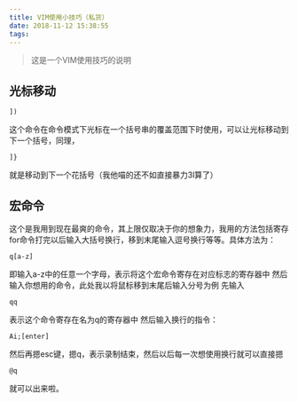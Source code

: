 ```yaml
---
title: VIM使用小技巧（私货）
date: 2018-11-12 15:38:55
tags:
---
```

> 这是一个VIM使用技巧的说明
## 光标移动
```
])
```

这个命令在命令模式下光标在一个括号串的覆盖范围下时使用，可以让光标移动到下一个括号，同理，
```
]}
```
就是移动到下一个花括号（我他喵的还不如直接暴力3l算了）
## 宏命令
这个是我用到现在最爽的命令，其上限仅取决于你的想象力，我用的方法包括寄存for命令打完以后输入大括号换行，移到末尾输入逗号换行等等。具体方法为：
```
q[a-z]
```
即输入a-z中的任意一个字母，表示将这个宏命令寄存在对应标志的寄存器中
然后输入你想用的命令，此处我以将鼠标移到末尾后输入分号为例
先输入
```
qq
```
表示这个命令寄存在名为q的寄存器中
然后输入换行的指令：
```
Ai;[enter]
```
然后再摁esc键，摁q，表示录制结束，然后以后每一次想使用换行就可以直接摁
```
@q
```
就可以出来啦。